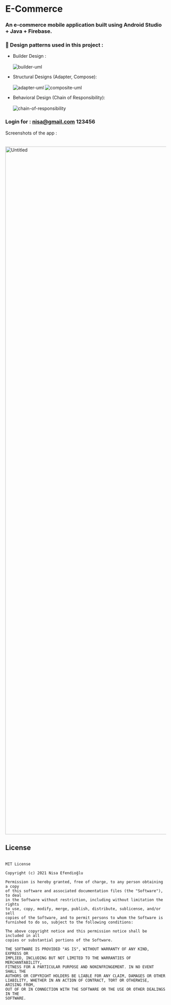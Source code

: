 # E-Commerce


### An e-commerce mobile application built using Android Studio + Java + Firebase.

### 🔨 Design patterns used in this project :

- Builder Design : <br> <br>
![builder-uml](https://user-images.githubusercontent.com/48391281/137640317-edba66a4-5366-46a9-93fe-26d45d193d5a.png)

- Structural Designs (Adapter, Compose): <br><br>
![adapter-uml](https://user-images.githubusercontent.com/48391281/137640421-64a1700c-013f-491b-be3f-234cc49e5fd4.png)
![composite-uml](https://user-images.githubusercontent.com/48391281/137640443-81bf6b56-73a4-449d-b02b-1a698f7a2514.png)

- Behavioral Design (Chain of Responsibility): <br><br>
![chain-of-responsibility](https://user-images.githubusercontent.com/48391281/137640527-000e186c-f74c-40d0-9442-d6259906a916.png)

### Login for : nisa@gmail.com 123456

Screenshots of the app :
<br><br><br>
<img width="2153" alt="Untitled" src="https://user-images.githubusercontent.com/48391281/138518468-b8364099-8ba8-4de6-bfc9-1fe6cb25981a.png">


## License
```

MIT License

Copyright (c) 2021 Nisa Efendioğlu

Permission is hereby granted, free of charge, to any person obtaining a copy
of this software and associated documentation files (the "Software"), to deal
in the Software without restriction, including without limitation the rights
to use, copy, modify, merge, publish, distribute, sublicense, and/or sell
copies of the Software, and to permit persons to whom the Software is
furnished to do so, subject to the following conditions:

The above copyright notice and this permission notice shall be included in all
copies or substantial portions of the Software.

THE SOFTWARE IS PROVIDED "AS IS", WITHOUT WARRANTY OF ANY KIND, EXPRESS OR
IMPLIED, INCLUDING BUT NOT LIMITED TO THE WARRANTIES OF MERCHANTABILITY,
FITNESS FOR A PARTICULAR PURPOSE AND NONINFRINGEMENT. IN NO EVENT SHALL THE
AUTHORS OR COPYRIGHT HOLDERS BE LIABLE FOR ANY CLAIM, DAMAGES OR OTHER
LIABILITY, WHETHER IN AN ACTION OF CONTRACT, TORT OR OTHERWISE, ARISING FROM,
OUT OF OR IN CONNECTION WITH THE SOFTWARE OR THE USE OR OTHER DEALINGS IN THE
SOFTWARE.
